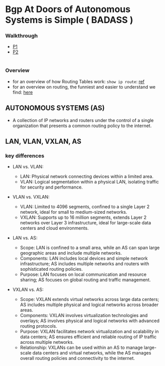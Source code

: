 # Bgp At Doors of Autonomous Systems is Simple ( BADASS )

### Walkthrough
- [P1](P1/setup.md)
- [P2](P2/setup.md)
<br><br>

### Overview
- for an overview of how Routing Tables work: `show ip route`: [ref](https://www.youtube.com/watch?v=uKiM9-tGuc4)
- for an overview on routing, the funniest and easier to understand we find: [here](https://www.youtube.com/watch?v=kyMoEgdMbH8)

## AUTONOMOUS SYSTEMS (AS)
- A collection of IP networks and routers under the control of a single organization that presents a common routing policy to the internet.

## LAN, VLAN, VXLAN, AS
### key differences
- LAN vs. VLAN:

  - LAN: Physical network connecting devices within a limited area.
  - VLAN: Logical segmentation within a physical LAN, isolating traffic for security and performance.

- VLAN vs. VXLAN:
  - VLAN: Limited to 4096 segments, confined to a single Layer 2 network, ideal for small to medium-sized networks.
  - VXLAN: Supports up to 16 million segments, extends Layer 2 networks over Layer 3 infrastructure, ideal for large-scale data centers and cloud environments.
 
- LAN vs. AS:

  - Scope: LAN is confined to a small area, while an AS can span large geographic areas and include multiple networks.
  - Components: LAN includes local devices and simple network infrastructure; AS includes multiple networks and routers with sophisticated routing policies.
  - Purpose: LAN focuses on local communication and resource sharing; AS focuses on global routing and traffic management.

- VXLAN vs. AS:

  - Scope: VXLAN extends virtual networks across large data centers; AS includes multiple physical and logical networks across broader areas.
  - Components: VXLAN involves virtualization technologies and overlays; AS involves physical and logical networks with advanced routing protocols.
  - Purpose: VXLAN facilitates network virtualization and scalability in data centers; AS ensures efficient and reliable routing of IP traffic across multiple networks.
  - Relationship: VXLANs can be used within an AS to manage large-scale data centers and virtual networks, while the AS manages overall routing policies and connectivity to the internet.
 


  
